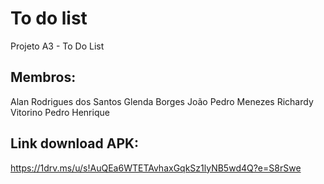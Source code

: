 # To do list

Projeto A3 - To Do List

## Membros:

Alan Rodrigues dos Santos
Glenda Borges
João Pedro Menezes
Richardy Vitorino
Pedro Henrique

## Link download APK:

https://1drv.ms/u/s!AuQEa6WTETAvhaxGqkSz1lyNB5wd4Q?e=S8rSwe
